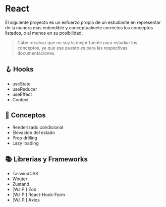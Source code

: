 # React

El siguiente proyecto es un esfuerzo propio de un estudiante en representar de la manera más entendible y conceptualmete correctos los conceptos listados, o al menos en su posibilidad.

> Cabe recalcar que no soy la mejor fuente para estudiar los conceptos, ya que ese puesto es para las respectivas documentaciones.

## 🪝 Hooks

- useState
- useReducer
- useEffect
- Context

## 📖 Conceptos

- Renderizado condicional
- Elevacion del estado
- Prop drilling
- Lazy loading

## 📚 Librerias y Frameworks

- TailwindCSS
- Wouter
- Zustand
- [W.I.P.] Zod
- [W.I.P.] React-Hook-Form
- [W.I.P.] Axios
